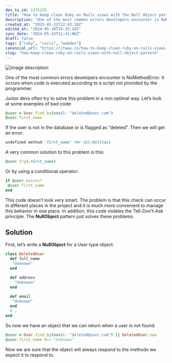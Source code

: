 ```yaml
---
dev_to_id: 1375276
title: "How to keep clean Ruby on Rails views with the Null Object pattern"
description: "One of the most common errors developers encounter is NoMethodError. It occurs when code is..."
created_at: "2023-02-22T12:43:10Z"
edited_at: "2024-05-10T19:35:10Z"
sync_date: "2024-05-24T11:41:06Z"
draft: false
tags: ["ruby", "rails", "webdev"]
canonical_url: "https://jtway.co/how-to-keep-clean-ruby-on-rails-views-with-the-null-object-pattern-4b61b8f83656"
slug: "how-keep-clean-ruby-on-rails-views-with-null-object-pattern"
---
```


![Image description](https://dev-to-uploads.s3.amazonaws.com/uploads/articles/qxvcqxyr3cymikwwh11y.png)

One of the most common errors developers encounter is NoMethodError. It occurs when code is executed according to a script not provided by the programmer.

Junior devs often try to solve this problem in a non optimal way. Let’s look at some examples of bad code:
```ruby
@user = User.find_by(email: "deleted@user.com")
@user.first_name
```
If the user is not in the database or is flagged as “deleted”.
Then we will get an error:
```ruby
undefined method `first_name' for nil:NilClass
```
A very common solution to this problem is this:
```ruby
@user.try(:first_name)
```
Or by using a conditional operator:
```ruby
if @user.exists?
 @user.first_name
end
```
This code doesn’t look very smart. The problem is that this check can occur in different places in the project and it is much more convenient to manage this behavior in one place. In addition, this code violates the Tell-Don’t-Ask principle. The **NullObject** pattern just solves these problems.

## Solution
First, let’s write a **NullObject** for a User type object:

```ruby
class DeletedUser
  def full_name
   "Unknown"
  end

  def address
    "Unknown"
  end
  
  def email
   "Unknown"
  end
  # …
end
```
So now we have an object that we can return when a user is not found:
```ruby
@user = User.find_by(email: "deleted@user.com") || DeletedUser.new
@user.first_name #=> "Unknown"
```
Now we are sure that the object will always respond to the methods we expect it to respond to.